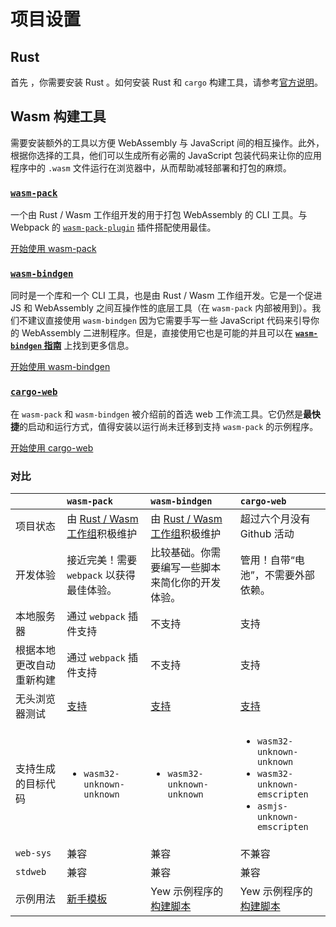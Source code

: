 # 项目设置

## Rust

首先 ，你需要安装 Rust 。如何安装 Rust 和 `cargo` 构建工具，请参考[官方说明](https://www.rust-lang.org/tools/install)。

## **Wasm 构建工具**

需要安装额外的工具以方便 WebAssembly 与 JavaScript 间的相互操作。此外，根据你选择的工具，他们可以生成所有必需的 JavaScript 包装代码来让你的应用程序中的 `.wasm` 文件运行在浏览器中，从而帮助减轻部署和打包的麻烦。

### [**`wasm-pack`**](https://rustwasm.github.io/docs/wasm-pack/)

一个由 Rust / Wasm 工作组开发的用于打包 WebAssembly 的 CLI 工具。与 Webpack 的 [`wasm-pack-plugin`](https://github.com/wasm-tool/wasm-pack-plugin) 插件搭配使用最佳。

[开始使用 wasm-pack](project-setup/using-wasm-pack.md)

### [**`wasm-bindgen`**](https://rustwasm.github.io/docs/wasm-bindgen/)

同时是一个库和一个 CLI 工具，也是由 Rust / Wasm 工作组开发。它是一个促进 JS 和 WebAssembly 之间互操作性的底层工具（在 `wasm-pack` 内部被用到）。我们不建议直接使用 `wasm-bindgen` 因为它需要手写一些 JavaScript 代码来引导你的 WebAssembly 二进制程序。但是，直接使用它也是可能的并且可以在 <a href="https://rustwasm.github.io/docs/wasm-bindgen/" data-md-type="link"><strong data-md-type="double_emphasis">`wasm-bindgen` 指南</strong></a> 上找到更多信息。

[开始使用 wasm-bindgen](project-setup/using-wasm-bindgen.md)

### [**`cargo-web`**](https://github.com/koute/cargo-web)

在 `wasm-pack` 和 `wasm-bindgen` 被介绍前的首选 web 工作流工具。它仍然是**最快捷**的启动和运行方式，值得安装以运行尚未迁移到支持 `wasm-pack` 的示例程序。

[开始使用 cargo-web](project-setup/using-cargo-web.md)

### 对比

<table>
  <thead>
    <tr>
      <th style="text-align:left"></th>
      <th style="text-align:left">
<code>wasm-pack</code>
      </th>
      <th style="text-align:left">
<code>wasm-bindgen</code>
      </th>
      <th style="text-align:left">
<code>cargo-web</code>
      </th>
    </tr>
  </thead>
  <tbody>
    <tr>
      <td style="text-align:left">项目状态</td>
      <td style="text-align:left">由 <a href="https://rustwasm.github.io/">Rust / Wasm 工作组</a>积极维护</td>
      <td style="text-align:left">由 <a href="https://rustwasm.github.io/">Rust / Wasm 工作组</a>积极维护</td>
      <td style="text-align:left">超过六个月没有 Github 活动</td>
    </tr>
    <tr>
      <td style="text-align:left">开发体验</td>
      <td style="text-align:left">接近完美！需要 <code>webpack</code> 以获得最佳体验。</td>
      <td style="text-align:left">比较基础。你需要编写一些脚本来简化你的开发体验。</td>
        <td style="text-align:left">管用！自带“电池”，不需要外部依赖。</td>
    </tr>
    <tr>
      <td style="text-align:left">本地服务器</td>
      <td style="text-align:left">通过 <code>webpack</code> 插件支持</td>
      <td style="text-align:left">不支持</td>
      <td style="text-align:left">支持</td>
    </tr>
    <tr>
      <td style="text-align:left">根据本地更改自动重新构建</td>
      <td style="text-align:left">通过 <code>webpack</code> 插件支持</td>
      <td style="text-align:left">不支持</td>
      <td style="text-align:left">支持</td>
    </tr>
    <tr>
      <td style="text-align:left">无头浏览器测试</td>
      <td style="text-align:left">
<a href="https://rustwasm.github.io/docs/wasm-pack/commands/test.html">支持</a>       </td>
      <td style="text-align:left">
<a href="https://rustwasm.github.io/docs/wasm-bindgen/wasm-bindgen-test/index.html">支持</a>       </td>
      <td style="text-align:left">
<a href="https://github.com/koute/cargo-web#features">支持</a>       </td>
    </tr>
    <tr>
      <td style="text-align:left">支持生成的目标代码</td>
      <td style="text-align:left">
        <ul>
          <li>
<code>wasm32-unknown-unknown</code>
          </li>
        </ul>
      </td>
      <td style="text-align:left">
        <ul>
          <li>
<code>wasm32-unknown-unknown</code>
          </li>
        </ul>
      </td>
      <td style="text-align:left">
        <ul>
          <li>
<code>wasm32-unknown-unknown</code>
          </li>
          <li>
<code>wasm32-unknown-emscripten</code>
          </li>
          <li>
<code>asmjs-unknown-emscripten</code>
          </li>
        </ul>
      </td>
    </tr>
    <tr>
      <td style="text-align:left">
<code>web-sys</code>
      </td>
      <td style="text-align:left">兼容</td>
      <td style="text-align:left">兼容</td>
      <td style="text-align:left">不兼容</td>
    </tr>
    <tr>
      <td style="text-align:left">
<code>stdweb</code>
      </td>
      <td style="text-align:left">兼容</td>
      <td style="text-align:left">兼容</td>
      <td style="text-align:left">兼容</td>
    </tr>
    <tr>
      <td style="text-align:left">示例用法</td>
      <td style="text-align:left">
<a href="https://github.com/yewstack/yew-wasm-pack-minimal">新手模板</a>       </td>
      <td style="text-align:left">Yew 示例程序的<a href="https://github.com/yewstack/yew/blob/master/examples/build_all.sh">构建脚本</a>       </td>
      <td style="text-align:left">Yew 示例程序的<a href="https://github.com/yewstack/yew/blob/master/examples/build_all.sh">构建脚本</a>       </td>
    </tr>
  </tbody>
</table>
